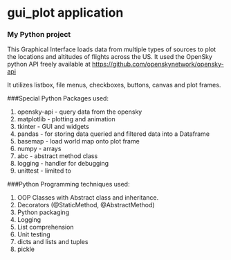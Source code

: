# gui_plot application
### My Python project

This Graphical Interface loads data from multiple types of sources to plot the locations
and altitudes of flights across the US.  It used the OpenSky python API freely available at
https://github.com/openskynetwork/opensky-api

It utilizes listbox, file menus, checkboxes, buttons, canvas and plot frames.

###Special Python Packages used:
1.  opensky-api - query data from the opensky
2.  matplotlib - plotting and animation
3.  tkinter - GUI and widgets
4.  pandas - for storing data queried and filtered data into a Dataframe
5.  basemap - load world map onto plot frame
6.  numpy - arrays
7.  abc - abstract method class
8.  logging - handler for debugging
9.  unittest - limited to 



###Python Programming techniques used:
1.  OOP Classes with Abstract class and inheritance.  
2.  Decorators (@StaticMethod, @AbstractMethod)
3.  Python packaging
4.  Logging
5.  List comprehension
6.  Unit testing
7.  dicts and lists and tuples
8.  pickle
